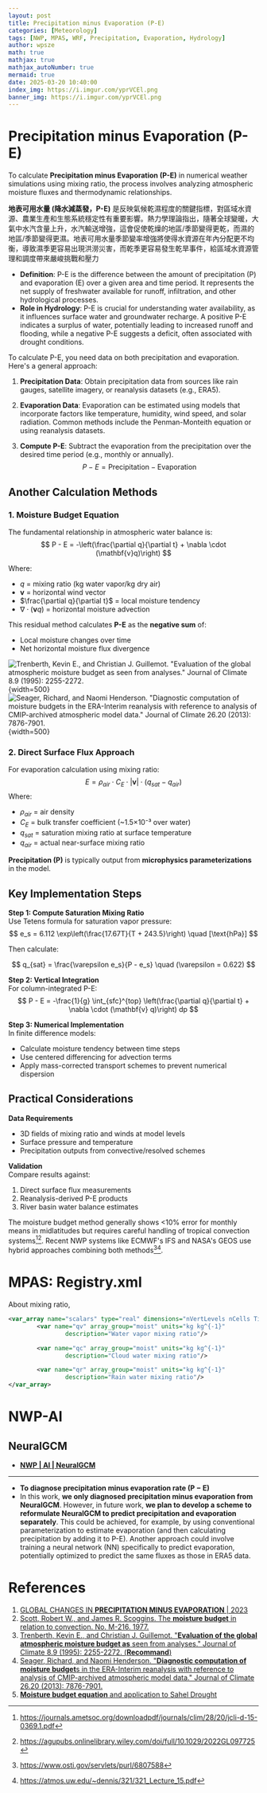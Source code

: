 ```yaml
---
layout: post
title: Precipitation minus Evaporation (P-E)
categories: [Meteorology]
tags: [NWP, MPAS, WRF, Precipitation, Evaporation, Hydrology]
author: wpsze
math: true
mathjax: true
mathjax_autoNumber: true
mermaid: true
date: 2025-03-20 10:40:00
index_img: https://i.imgur.com/yprVCEl.png
banner_img: https://i.imgur.com/yprVCEl.png
---
```


# Precipitation minus Evaporation (P-E)

To calculate **Precipitation minus Evaporation (P-E)** in numerical weather simulations using mixing ratio, the process involves analyzing atmospheric moisture fluxes and thermodynamic relationships. 

**地表可用水量 (降水減蒸發，P-E)** 是反映氣候乾濕程度的關鍵指標，對區域水資源、農業生產和生態系統穩定性有重要影響。熱力學理論指出，隨著全球變暖，大氣中水汽含量上升，水汽輸送增強，這會促使乾燥的地區/季節變得更乾，而濕的地區/季節變得更濕。地表可用水量季節變率增強將使得水資源在年內分配更不均衡，導致濕季更容易出現洪澇災害，而乾季更容易發生乾旱事件，給區域水資源管理和調度帶來嚴峻挑戰和壓力

- **Definition**: P-E is the difference between the amount of precipitation (P) and evaporation (E) over a given area and time period. It represents the net supply of freshwater available for runoff, infiltration, and other hydrological processes.
- **Role in Hydrology**: P-E is crucial for understanding water availability, as it influences surface water and groundwater recharge. A positive P-E indicates a surplus of water, potentially leading to increased runoff and flooding, while a negative P-E suggests a deficit, often associated with drought conditions.

To calculate P-E, you need data on both precipitation and evaporation. Here's a general approach:

1. **Precipitation Data**: Obtain precipitation data from sources like rain gauges, satellite imagery, or reanalysis datasets (e.g., ERA5).

2. **Evaporation Data**: Evaporation can be estimated using models that incorporate factors like temperature, humidity, wind speed, and solar radiation. Common methods include the Penman-Monteith equation or using reanalysis datasets.

3. **Compute P-E**: Subtract the evaporation from the precipitation over the desired time period (e.g., monthly or annually).
   $$
   P - E = \text{Precipitation} - \text{Evaporation}
   $$

## Another Calculation Methods

### 1. **Moisture Budget Equation**

The fundamental relationship in atmospheric water balance is:
$$
P - E = -\left(\frac{\partial q}{\partial t} + \nabla \cdot (\mathbf{v}q)\right)
$$

Where:

- $q$ = mixing ratio (kg water vapor/kg dry air)
- $\mathbf{v}$ = horizontal wind vector
- $\frac{\partial q}{\partial t}$ = local moisture tendency
- $\nabla \cdot (\mathbf{v}q)$ = horizontal moisture advection

This residual method calculates **P-E** as the **negative sum** of:

- Local moisture changes over time
- Net horizontal moisture flux divergence

![Trenberth, Kevin E., and Christian J. Guillemot. "**Evaluation of the global atmospheric moisture budget as** seen from analyses." Journal of Climate 8.9 (1995): 2255-2272.](https://i.imgur.com/6YfNHLN.png){width=500}
![Seager, Richard, and Naomi Henderson. "Diagnostic computation of moisture budgets in the ERA-Interim reanalysis with reference to analysis of CMIP-archived atmospheric model data." Journal of Climate 26.20 (2013): 7876-7901.](https://i.imgur.com/zlMe2hX.png){width=500}

### 2. **Direct Surface Flux Approach**
For evaporation calculation using mixing ratio:
$$
E = \rho_{air} \cdot C_E \cdot |\mathbf{v}| \cdot (q_{sat} - q_{air})
$$
Where:

- $\rho_{air}$ = air density
- $C_E$ = bulk transfer coefficient (~1.5×10⁻³ over water)
- $q_{sat}$ = saturation mixing ratio at surface temperature
- $q_{air}$ = actual near-surface mixing ratio

**Precipitation (P)** is typically output from **microphysics parameterizations** in the model.

## Key Implementation Steps

**Step 1: Compute Saturation Mixing Ratio**  
Use Tetens formula for saturation vapor pressure:
$$
e_s = 6.112 \exp\left(\frac{17.67T}{T + 243.5}\right) \quad [\text{hPa}]
$$

Then calculate:

$$
q_{sat} = \frac{\varepsilon e_s}{P - e_s} \quad (\varepsilon = 0.622)
$$

**Step 2: Vertical Integration**  
For column-integrated P-E:
$$
P - E = -\frac{1}{g} \int_{sfc}^{top} \left(\frac{\partial q}{\partial t} + \nabla \cdot (\mathbf{v} q)\right) dp
$$

**Step 3: Numerical Implementation**  
In finite difference models:

- Calculate moisture tendency between time steps
- Use centered differencing for advection terms
- Apply mass-corrected transport schemes to prevent numerical dispersion

## Practical Considerations

**Data Requirements**  

- 3D fields of mixing ratio and winds at model levels
- Surface pressure and temperature
- Precipitation outputs from convective/resolved schemes

**Validation**  
Compare results against:

1. Direct surface flux measurements
2. Reanalysis-derived P-E products
3. River basin water balance estimates

The moisture budget method generally shows <10% error for monthly means in midlatitudes but requires careful handling of tropical convection systems[^3][^5]. Recent NWP systems like ECMWF's IFS and NASA's GEOS use hybrid approaches combining both methods[^1][^7].

# MPAS: Registry.xml

About mixing ratio,

```xml
<var_array name="scalars" type="real" dimensions="nVertLevels nCells Time" packages="met_stage_out">
        <var name="qv" array_group="moist" units="kg kg^{-1}"
                description="Water vapor mixing ratio"/>

        <var name="qc" array_group="moist" units="kg kg^{-1}"
                description="Cloud water mixing ratio"/>

        <var name="qr" array_group="moist" units="kg kg^{-1}"
                description="Rain water mixing ratio"/>
</var_array>
```

# NWP-AI

## NeuralGCM

- [**NWP | AI | NeuralGCM**](https://waipangsze.github.io/2025/03/18/NWP-AI-NeuralGCM/)

---

- **To diagnose precipitation minus evaporation rate (P − E)**
- In this work, **we only diagnosed precipitation minus evaporation from NeuralGCM**. However, in future work, **we plan to develop a scheme to reformulate NeuralGCM to predict precipitation and evaporation separately**. This could be achieved, for example, by using conventional parameterization to estimate evaporation (and then calculating precipitation by adding it to P-E). Another approach could involve training a neural network (NN) specifically to predict evaporation, potentially optimized to predict the same fluxes as those in ERA5 data.

# References

1. [GLOBAL CHANGES IN **PRECIPITATION MINUS EVAPORATION** | 2023](https://www.met.reading.ac.uk/~sgs02rpa/TALKS/Allan_Seminar23.pdf)
2. [Scott, Robert W., and James R. Scoggins. The **moisture budget** in relation to convection. No. M-216. 1977.](https://ntrs.nasa.gov/api/citations/19770012769/downloads/19770012769.pdf)
3. [Trenberth, Kevin E., and Christian J. Guillemot. "**Evaluation of the global atmospheric moisture budget as** seen from analyses." Journal of Climate 8.9 (1995): 2255-2272. (**Recommand**)](https://journals.ametsoc.org/view/journals/clim/8/9/1520-0442_1995_008_2255_eotgam_2_0_co_2.pdf)
4. [Seager, Richard, and Naomi Henderson. "**Diagnostic computation of moisture budget**s in the ERA-Interim reanalysis with reference to analysis of CMIP-archived atmospheric model data." Journal of Climate 26.20 (2013): 7876-7901.](https://ocp.ldeo.columbia.edu/res/div/ocp/pub/seager/Seager_Henderson_mb.pdf)
5. [**Moisture budget equation** and application to Sahel Drought](https://www.ictp.it/sites/default/files/%5Bteaching-materials%5D/lecture_notes_AD_section12.pdf)


[^1]: <https://www.osti.gov/servlets/purl/6807588>
[^2]: <https://www.eoas.ubc.ca/books/Practical_Meteorology/prmet/Ch04-Moist.pdf>
[^3]: <https://journals.ametsoc.org/downloadpdf/journals/clim/28/20/jcli-d-15-0369.1.pdf>
[^4]: <https://weather.cod.edu/notes/materials/1110/Unit2_1110.pdf>
[^5]: <https://agupubs.onlinelibrary.wiley.com/doi/full/10.1029/2022GL097725>
[^6]: <https://www.weather.gov/epz/wxcalc_mixingratio>
[^7]: <https://atmos.uw.edu/~dennis/321/321_Lecture_15.pdf>
[^8]: <https://www.inscc.utah.edu/~krueger/5130/precip_rate.pdf>
